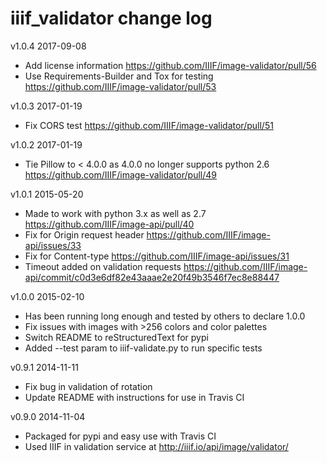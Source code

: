 iiif_validator change log
=========================

v1.0.4 2017-09-08
  * Add license information <https://github.com/IIIF/image-validator/pull/56>
  * Use Requirements-Builder and Tox for testing <https://github.com/IIIF/image-validator/pull/53>

v1.0.3 2017-01-19
  * Fix CORS test <https://github.com/IIIF/image-validator/pull/51>
  
v1.0.2 2017-01-19
  * Tie Pillow to < 4.0.0 as 4.0.0 no longer supports python 2.6 <https://github.com/IIIF/image-validator/pull/49>

v1.0.1 2015-05-20
  * Made to work with python 3.x as well as 2.7 <https://github.com/IIIF/image-api/pull/40>
  * Fix for Origin request header <https://github.com/IIIF/image-api/issues/33>
  * Fix for Content-type <https://github.com/IIIF/image-api/issues/31>
  * Timeout added on validation requests <https://github.com/IIIF/image-api/commit/c0d3e6df82e43aaae2e20f49b3546f7ec8e88447>

v1.0.0 2015-02-10
  * Has been running long enough and tested by others to declare 1.0.0
  * Fix issues with images with >256 colors and color palettes
  * Switch README to reStructuredText for pypi
  * Added --test param to iiif-validate.py to run specific tests

v0.9.1 2014-11-11
  * Fix bug in validation of rotation
  * Update README with instructions for use in Travis CI

v0.9.0 2014-11-04
  * Packaged for pypi and easy use with Travis CI
  * Used IIIF in validation service at <http://iiif.io/api/image/validator/>
